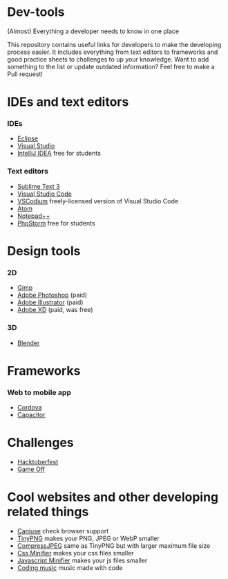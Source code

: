 # Dev-tools
(Almost) Everything a developer needs to know in one place

This repository contains useful links for developers to make the developing process easier. It includes everything from text editors to frameworks and good practice sheets to challenges to up your knowledge.
Want to add something to the list or update outdated information? Feel free to make a Pull request!

# IDEs and text editors
### IDEs
-	[Eclipse](https://www.eclipse.org/)
-	[Visual Studio](https://visualstudio.microsoft.com/)
-	[IntelliJ IDEA](https://www.jetbrains.com/idea/) free for students
### Text editors
-	[Sublime Text 3](https://www.sublimetext.com/)
-	[Visual Studio Code](https://code.visualstudio.com/)
-	[VSCodium](https://vscodium.com/) freely-licensed version of Visual Studio Code
-	[Atom](https://atom.io/)
-	[Notepad++](https://notepad-plus-plus.org/)
-	[PhpStorm](https://www.jetbrains.com/phpstorm/) free for students

# Design tools
### 2D
-	[Gimp](https://www.gimp.org/)
-	[Adobe Photoshop](https://www.adobe.com/nl/products/photoshop.html) (paid)
-	[Adobe Illustrator](https://www.adobe.com/nl/products/illustrator.html) (paid)
-	[Adobe XD](https://www.adobe.com/nl/products/xd.html) (paid, was free)
### 3D
-	[Blender](https://www.blender.org/)

# Frameworks
### Web to mobile app
-	[Cordova](https://cordova.apache.org/)
-	[Capacitor](https://capacitorjs.com/)

# Challenges
-	[Hacktoberfest](https://hacktoberfest.digitalocean.com/)
-	[Game Off](https://itch.io/jam/game-off-2021)

# Cool websites and other developing related things
-	[Caniuse](https://caniuse.com/) check browser support
-	[TinyPNG](https://tinypng.com/) makes your PNG, JPEG or WebP smaller
-	[CompressJPEG](https://compressjpeg.com/) same as TinyPNG but with larger maximum file size
-	[Css Minifier](https://cssminifier.com/) makes your css files smaller
-	[Javascript Minifier](https://javascript-minifier.com/) makes your js files smaller
-	[Coding music](https://www.youtube.com/watch?v=LaKT3pli5EQ) music made with code
